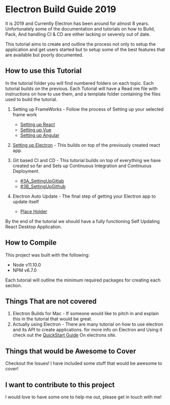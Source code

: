 # Electron Build Guide 2019

It is 2019 and Currently Electron has been around for almost 8 years. Unfortunately some of the documentation and tutorials on how to Build, Pack, And handling CI & CD are either lacking or severely out of date.

This tutorial aims to create and outline the process not only to setup the application and get users started but to setup some of the best features that are available but poorly documented.

## How to use this Tutorial

In the tutorial folder you will find numbered folders on each topic. Each tutorial builds on the previous. Each Tutorial will have a Read me file with instructions on how to use them, and a template folder containing the files used to build the tutorial.

1. Setting up FrameWorks - Follow the process of Setting up your selected frame work
    - [Setting up React](./tutorials/#1A_SettingUpReact/readme.md)
    - [Setting up Vue](./tutorials/#1B_SettingUpVue/readme.md)
    - [Setting up Angular](./tutorials/#1C_SettingUpAngular/readme.md)

2. [Setting up Electron](./tutorials/#2_SettingUpElectron/readme.md) - This builds on top of the previously created react app.
    
3. Git based CI and CD  - This tutorial builds on top of everything we have created so far and Sets up Continuous Integration and Continuous Deployment.
    - [#3A_SettingUpGitlab](./tutorials/#3A_SettingUpGitlab/readme.md)
    - [#3B_SettingUpGithub](./tutorials/#3B_SettingUpGithub/readme.md)

4. Electron Auto Update - The final step of getting your Electron app to update itself
    - [Place Holder]()

By the end of the tutorial we should have a fully functioning Self Updating React Desktop Application.

## How to Compile

This project was built with the following:

- Node v11.10.0
- NPM v6.7.0

Each tutorial will outline the minimum required packages for creating each section.

## Things That are not covered

1. Electron Builds for Mac - If someone would like to pitch in and explain this in the tutorial that would be great.
2. Actually using Electron - There are many tutorial on how to use electron and its API to create applications. for more info on Electron and Using it check out the [QuickStart Guide](https://electronjs.org/docs/tutorial/quick-start) On electrons site.

## Things that would be Awesome to Cover

Checkout the Issues! I have included some stuff that would be awesome to cover!

## I want to contribute to this project

I would love to have some one to help me out, please get in touch with me!